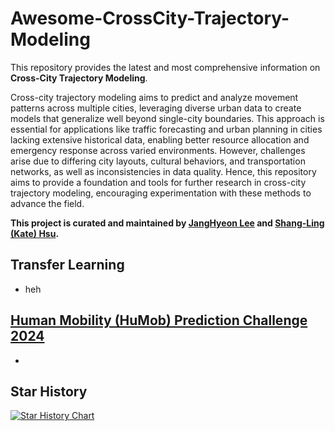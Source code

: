 # Awesome-CrossCity-Trajectory-Modeling

This repository provides the latest and most comprehensive information on **Cross-City Trajectory Modeling**.

Cross-city trajectory modeling aims to predict and analyze movement patterns across multiple cities, leveraging diverse urban data to create models that generalize well beyond single-city boundaries. This approach is essential for applications like traffic forecasting and urban planning in cities lacking extensive historical data, enabling better resource allocation and emergency response across varied environments. However, challenges arise due to differing city layouts, cultural behaviors, and transportation networks, as well as inconsistencies in data quality. Hence, this repository aims to provide a foundation and tools for further research in cross-city trajectory modeling, encouraging experimentation with these methods to advance the field.

**This project is curated and maintained by [JangHyeon Lee](https://janghyeon-lee.github.io/) and [Shang-Ling (Kate) Hsu](https://ktxlh.github.io/).**

## Transfer Learning
- heh

## [Human Mobility (HuMob) Prediction Challenge 2024](https://wp.nyu.edu/humobchallenge2024/)
-

## Star History
[![Star History Chart](https://api.star-history.com/svg?repos=janghyeon-lee/Awesome-CrossCity-Trajectory-Modeling&type=Date)](https://star-history.com/#janghyeon-lee/Awesome-CrossCity-Trajectory-Modeling&Date)
